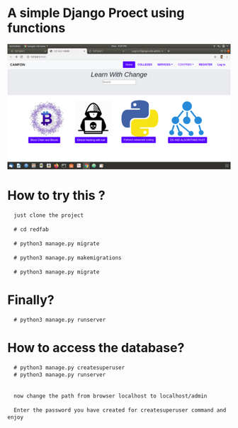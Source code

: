 # A simple Django Proect using functions 


  ![web](Screenshot%20from%202020-03-09%2021-29-50.png)
  
  # How to try this ?
      just clone the project 
      
      # cd redfab
      
      # python3 manage.py migrate
      
      # python3 manage.py makemigrations
      
      # python3 manage.py migrate
 # Finally?
      # python3 manage.py runserver 
      
 # How to access the database?
      # python3 manage.py createsuperuser
      # python3 manage.py runserver 
      
      
      now change the path from browser localhost to localhost/admin
      
      Enter the password you have created for createsuperuser command and enjoy
      
    
      
 
      
         
 
